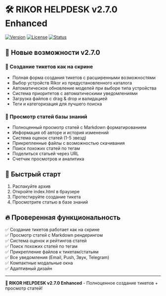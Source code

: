 # 🛠️ RIKOR HELPDESK v2.7.0 Enhanced

[![Version](https://img.shields.io/badge/version-2.7.0%20Enhanced-blue.svg)](https://github.com/rikor-helpdesk)
[![License](https://img.shields.io/badge/license-MIT-green.svg)](LICENSE)
[![Status](https://img.shields.io/badge/status-Production%20Ready-success.svg)](README.md)

## 🎯 Новые возможности v2.7.0

### 📝 **Создание тикетов как на скрине**
- Полная форма создания тикетов с расширенными возможностями
- Выбор устройств Rikor из предустановленного каталога  
- Автоматическое обновление моделей при выборе типа устройства
- Система приоритетов с автоматическими уведомлениями
- Загрузка файлов с drag & drop и валидацией
- Теги и категоризация для лучшего поиска

### 📖 **Просмотр статей базы знаний**
- Полноценный просмотр статей с Markdown форматированием
- Информация об авторе и история изменений
- Система оценок статей (1-5 звезд)
- Прикрепленные файлы с возможностью скачивания
- Поиск похожих статей по тегам
- Поделиться статьей через URL
- Счетчик просмотров и аналитика

## 🚀 Быстрый старт

1. Распакуйте архив
2. Откройте index.html в браузере
3. Протестируйте создание тикета
4. Просмотрите статью в базе знаний

## 🔥 Проверенная функциональность

✅ Создание тикетов работает как на скрине  
✅ Просмотр статей с Markdown рендерингом  
✅ Система оценок и рейтингов статей  
✅ Поиск похожих статей по тегам  
✅ Прикрепление файлов к тикетам/статьям  
✅ Все уведомления (Email, Push, Звук, Telegram)  
✅ Компактные модальные окна  
✅ Адаптивный дизайн  

---

**🚀 RIKOR HELPDESK v2.7.0 Enhanced** - Полноценное создание тикетов + просмотр статей!